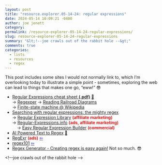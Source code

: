 ```yaml
---
layout: post
title: "resource.explorer.05-14-24: regular expressions"
date: 2024-05-14 10:09:21 -0400
author: joe jenett
category: 
permalink: /resource-explorer-05-14-24-regular-expressions/
slug: resource-explorer-05-14-24-regular-expressions
summary: "&lt;!--joe crawls out of the rabbit hole --&gt;"
comments: true
categories:
  - lists
  - resources
  - regex
---
```

<p>
	This post includes some sites I would not normally link to, which I’m overlooking today to illustrate a simple point - sometimes, exploring the web can lead to things that makes one go, “eww!” 😎
</p>
<ul class="links">
	<li><a title="Regular Expressions cheat sheet" href="https://web.mit.edu/hackl/www/lab/turkshop/slides/regex-cheatsheet.pdf">Regular Expressions cheat sheet <span style="font-weight:600;">(.pdf)</span></a> <a href="https://pinboard.in/u:stephanieleary">📌</a><br>&#8594; <a title="You thought you only had two problems..." href="https://regexper.com/">Regexper</a> &#8594; <a href="https://regexper.com/documentation.html">Reading Railroad Diagrams</a><br>&#8594; <a href="https://en.wikipedia.org/wiki/Finite-state_machine">Finite-state machine @ Wikipedia</a></li>
	<li><a title="Searching with regular expressions: the mighty regex – The Eclectic Light Company" href="https://eclecticlight.co/2024/04/20/searching-with-regular-expressions-the-mighty-regex/">Searching with regular expressions: the mighty regex</a><br>&#8594; <a title="Regular Expression Library" href="https://regexlib.com/">Regular Expression Library</a> <span style="color:red;font-weight:600;">(affiliate marketing)</span><br>&#8594; <a title="Regex Tutorial, Examples and Reference - Regexp Patterns" href="https://www.regular-expressions.info/">Regular-Expressions.info</a> <span style="color:red;font-weight:600;">(ads, affiliate marketing)</span><br> &nbsp; &nbsp; &#8594; <a href="https://www.regexbuddy.com/create.html">Easy Regular Expression Builder</a> <span style="color:red;font-weight:600;">(commercial)</span></li>
	<li><a title="AI Powered Text to Regex" href="https://rgx.tools/">AI Powered Text to Regex</a> <a href="https://pinboard.in/u:fileformat">📌</a></li>
	<li><a title="RegExr: Learn, Build, & Test RegEx" href="https://regexr.com/">RegExr</a> <span style="color:red;font-weight:600;">(ads)</span>  <a title="source" href="https://dwt-archives.joejenett.com/"><span style="color:blue;">&#8678;</span></a></li>
	<li><a title="regex101: build, test, and debug regex" href="https://regex101.com/">regex101</a>  <a title="source" href="https://dwt-archives.joejenett.com/"><span style="color:blue;">&#8678;</span></a></li>
	<li><a title="Regex Generator - Creating regex is easy again!" href="https://regex-generator.olafneumann.org/">Regex Generator - Creating regex is easy again!</a> Not so much. 😎</li>
</ul>
<p>
	&lt;!--joe crawls out of the rabbit hole --&gt;
</p>
<a href="https://brid.gy/publish/mastodon"></a>